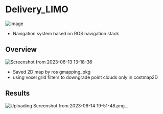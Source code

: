 # Delivery_LIMO
![image](https://github.com/kimkihyun97/Delivery_LIMO/assets/122510616/2b17f672-d7fa-4931-af15-01de36912e85)

- Navigation system based on ROS navigation stack


## Overview
![Screenshot from 2023-06-13 13-18-36](https://github.com/kimkihyun97/Delivery_LIMO/assets/122510616/02f6ba3a-af4f-4461-9758-33a03dc8187a)

- Saved 2D map by ros gmapping_pkg
- using voxel grid filters to downgrade point clouds only in costmap2D

## Results
![Uploading Screenshot from 2023-06-14 19-51-48.png…]()

